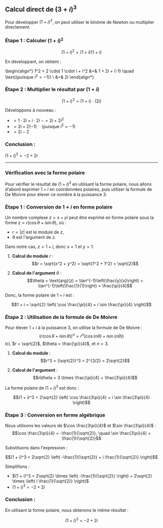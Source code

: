 ## Calcul direct de $(3 + i)^3$


Pour développer $(1 + i)^3$, on peut utiliser le binôme de Newton ou multiplier directement.

### Étape 1 : Calculer $(1 + i)^2$

$$(1 + i)^2 = (1 + i)(1 + i)$$

En développant, on obtient :

\begin{align*}
 1^2 + 2 \cdot 1 \cdot i + i^2 
&=& 1 + 2i + (-1) \quad \text{(puisque $i^2 = -1)$} \\
&=& 2i
\end{align*}

### Étape 2 : Multiplier le résultat par $(1 + i)$

$$(1 + i)^3 = (1 + i) \cdot (2i)$$

Développons à nouveau :

- $= 1 \cdot 2i + i \cdot 2i$
$- = 2i + 2i^2$
- $= 2i + 2(-1) \quad \text{(puisque $i^2 = -1$)}$
- $= 2i - 2$

### Conclusion :

$(1 + i)^3 = -2 + 2i$

---

### Vérification avec la forme polaire


Pour vérifier le résultat de $(1 + i)^3$ en utilisant la forme polaire, nous allons d'abord exprimer $1 + i$ en coordonnées polaires, puis utiliser la formule de De Moivre pour élever ce nombre à la puissance 3.

### Étape 1 : Conversion de $1 + i$ en forme polaire

Un nombre complexe $z = x + yi$ peut être exprimé en forme polaire sous la forme $z = r(\cos \theta + i \sin \theta)$, où :
- $r = |z|$ est le module de $z$,
- $\theta$ est l'argument de $z$.

Dans notre cas, $z = 1 + i$, donc $x = 1$ et $y = 1$.

1. **Calcul du module** $r$ :
$$r = \sqrt{x^2 + y^2} = \sqrt{1^2 + 1^2} = \sqrt{2}$$

2. **Calcul de l'argument** $\theta$ :
$$\theta = \text{arg}(z) = \tan^{-1}\left(\frac{y}{x}\right) = \tan^{-1}\left(\frac{1}{1}\right) = \frac{\pi}{4}$$

Donc, la forme polaire de $1 + i$ est :

$$1 + i = \sqrt{2} \left( \cos \frac{\pi}{4} + i \sin \frac{\pi}{4} \right)$$

### Étape 2 : Utilisation de la formule de De Moivre

Pour élever $1 + i$ à la puissance 3, on utilise la formule de De Moivre :
$$\left( r \left( \cos \theta + i \sin \theta \right) \right)^n = r^n \left( \cos (n\theta) + i \sin (n\theta) \right)$$
Ici, $r = \sqrt{2}$, $\theta = \frac{\pi}{4}$, et $n = 3$.

1. **Calcul du module** :
$$r^3 = (\sqrt{2})^3 = 2^{3/2} = 2\sqrt{2}$$

2. **Calcul de l'argument** :
$$n\theta = 3 \times \frac{\pi}{4} = \frac{3\pi}{4}$$

La forme polaire de $(1 + i)^3$ est donc :

$$(1 + i)^3 = 2\sqrt{2} \left( \cos \frac{3\pi}{4} + i \sin \frac{3\pi}{4} \right)$$

### Étape 3 : Conversion en forme algébrique

Nous utilisons les valeurs de $\cos \frac{3\pi}{4}$ et $\sin \frac{3\pi}{4}$ :
$$\cos \frac{3\pi}{4} = -\frac{1}{\sqrt{2}}, \quad \sin \frac{3\pi}{4} = \frac{1}{\sqrt{2}}$$

Substituons dans l'expression :

$$(1 + i)^3 = 2\sqrt{2} \left( -\frac{1}{\sqrt{2}} + i \frac{1}{\sqrt{2}} \right)$$

Simplifions :

- $(1 + i)^3 = 2\sqrt{2} \times \left( -\frac{1}{\sqrt{2}} \right) + 2\sqrt{2} \times \left( i \frac{1}{\sqrt{2}} \right)$
- $(1 + i)^3 = -2 + 2i$

### Conclusion :

En utilisant la forme polaire, nous obtenons le même résultat :

$$(1 + i)^3 = -2 + 2i$$
